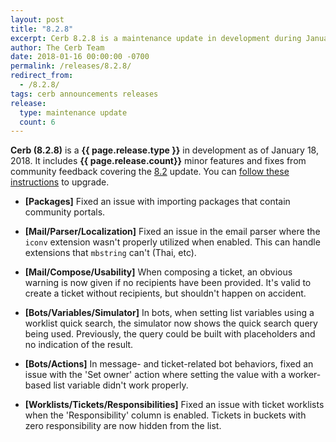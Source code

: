 ```yaml
---
layout: post
title: "8.2.8"
excerpt: Cerb 8.2.8 is a maintenance update in development during January 2018 with 6 minor features and fixes from community feedback.
author: The Cerb Team
date: 2018-01-16 00:00:00 -0700
permalink: /releases/8.2.8/
redirect_from:
  - /8.2.8/
tags: cerb announcements releases
release:
  type: maintenance update
  count: 6
---
```


**Cerb (8.2.8)** is a **{{ page.release.type }}** in development as of January 18, 2018. It includes **{{ page.release.count}}** minor features and fixes from community feedback covering the [8.2](/releases/8.2/) update.  You can [follow these instructions](/docs/upgrading/) to upgrade.

* **[Packages]** Fixed an issue with importing packages that contain community portals.

* **[Mail/Parser/Localization]** Fixed an issue in the email parser where the `iconv` extension wasn't properly utilized when enabled. This can handle extensions that `mbstring` can't (Thai, etc).

* **[Mail/Compose/Usability]** When composing a ticket, an obvious warning is now given if no recipients have been provided. It's valid to create a ticket without recipients, but shouldn't happen on accident.

* **[Bots/Variables/Simulator]** In bots, when setting list variables using a worklist quick search, the simulator now shows the quick search query being used. Previously, the query could be built with placeholders and no indication of the result.

* **[Bots/Actions]** In message- and ticket-related bot behaviors, fixed an issue with the 'Set owner' action where setting the value with a worker-based list variable didn't work properly.

* **[Worklists/Tickets/Responsibilities]** Fixed an issue with ticket worklists when the 'Responsibility' column is enabled. Tickets in buckets with zero responsibility are now hidden from the list.